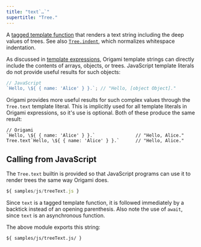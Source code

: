 ```yaml
---
title: "text`…`"
supertitle: "Tree."
---
```


A [tagged template function](https://developer.mozilla.org/en-US/docs/Web/JavaScript/Reference/Template_literals#tagged_templates) that renders a text string including the deep values of trees. See also [`Tree.indent`](indent.html), which normalizes whitespace indentation.

As discussed in [template expressions](http://localhost:5000/language/expressions.html#templates), Origami template strings can directly include the contents of arrays, objects, or trees. JavaScript template literals do not provide useful results for such objects:

```js
// JavaScript
`Hello, \${ { name: 'Alice' } }.`; // "Hello, [object Object]."
```

Origami provides more useful results for such complex values through the `Tree.text` template literal. This is implicitly used for all template literals in Origami expressions, so it's use is optional. Both of these produce the same result:

```ori
// Origami
`Hello, \${ { name: 'Alice' } }.`               // "Hello, Alice."
Tree.text`Hello, \${ { name: 'Alice' } }.`      // "Hello, Alice."
```

## Calling from JavaScript

The `Tree.text` builtin is provided so that JavaScript programs can use it to render trees the same way Origami does.

```js
${ samples/js/treeText.js }
```

Since `text` is a tagged template function, it is followed immediately by a backtick instead of an opening parenthesis. Also note the use of `await`, since `text` is an asynchronous function.

The above module exports this string:

```
${ samples/js/treeText.js/ }

```

